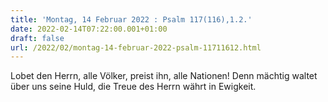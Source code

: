 ```yaml
---
title: 'Montag, 14 Februar 2022 : Psalm 117(116),1.2.'
date: 2022-02-14T07:22:00.001+01:00
draft: false
url: /2022/02/montag-14-februar-2022-psalm-11711612.html
---
```


Lobet den Herrn, alle Völker, preist ihn, alle Nationen! Denn mächtig waltet über uns seine Huld, die Treue des Herrn währt in Ewigkeit.